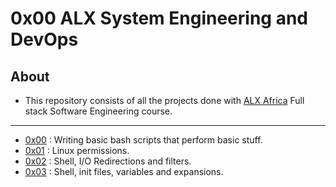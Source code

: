 # 0x00 ALX System Engineering and DevOps

## About

- This repository consists of all the projects done with [ALX Africa](https://www.alxafrica.com/) Full stack Software Engineering course.

---

- [0x00](./0x00-shell_basics) : Writing basic bash scripts that perform basic stuff.
- [0x01](./0x01-shell_permissions) : Linux permissions.
- [0x02](./0x02-shell_redirections) : Shell, I/O Redirections and filters.
- [0x03](./0x03-shell_variables_expansions) : Shell, init files, variables and expansions.
